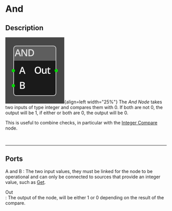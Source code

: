 # And

## Description

![And Node](../../assets/nodes/and.png){align=left width="25%"}
The *And Node* takes two inputs of type integer and compares them with 0. If
both are not 0, the output will be 1, if either or both are 0, the output will
be 0. 

This is useful to combine checks, in particular with the [Integer
Compare](compare.md) node.


<br style="clear:left"/>


-------

## Ports

A and B
: The two input values, they must be linked for the node to be operational and
  can only be connected to sources that provide an integer value, such as
  [Get](get_variable.md).

Out  
: The output of the node, will be either 1 or 0 depending on the result of
  the compare.


